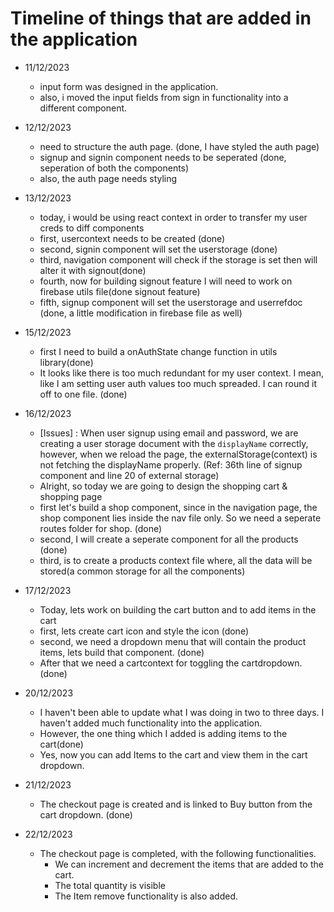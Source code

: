 # Timeline of things that are added in the application

- 11/12/2023
    - input form was designed in the application.
    - also, i moved the input fields from sign in functionality into a different component.

- 12/12/2023
    - need to structure the auth page. (done, I have styled the auth page)
    - signup and signin component needs to be seperated (done, seperation of both the components)
    - also, the auth page needs styling

- 13/12/2023
    - today, i would be using react context in order to transfer my user creds to diff components
    - first, usercontext needs to be created (done)
    - second, signin component will set the userstorage (done)
    - third, navigation component will check if the storage is set then will alter it with signout(done)
    - fourth, now for building signout feature I will need to work on firebase utils file(done signout feature)
    - fifth, signup component will set the userstorage and userrefdoc (done, a little modification in firebase file as well)

- 15/12/2023
    - first I need to build a onAuthState change function in utils library(done)
    - It looks like there is too much redundant for my user context. I mean, like I am setting user auth values too much spreaded. I can round it off to one file. (done)

- 16/12/2023
    - [Issues] : When user signup using email and password, we are creating a user storage document with the `displayName` correctly, however, when we reload the page, the externalStorage(context) is not fetching the displayName properly. (Ref: 36th line of signup component and line 20 of external storage)
    - Alright, so today we are going to design the shopping cart & shopping page
    - first let's build a shop component, since in the navigation page, the shop component lies inside the nav file only. So we need a seperate routes folder for shop. (done)
    - second, I will create a seperate component for all the products (done)
    - third, is to create a products context file where, all the data will be stored(a common storage for all the components)

- 17/12/2023
    - Today, lets work on building the cart button and to add items in the cart
    - first, lets create cart icon and style the icon (done)
    - second, we need a dropdown menu that will contain the product items, lets build that component. (done)
    - After that we need a cartcontext for toggling the cartdropdown. (done)

- 20/12/2023
    - I haven't been able to update what I was doing in two to three days. I haven't added much functionality into the application.
    - However, the one thing which I added is adding items to the cart(done)
    - Yes, now you can add Items to the cart and view them in the cart dropdown.

- 21/12/2023
    - The checkout page is created and is linked to Buy button from the cart dropdown. (done)

- 22/12/2023
    - The checkout page is completed, with the following functionalities.
        - We can increment and decrement the items that are added to the cart.
        - The total quantity is visible
        - The Item remove functionality is also added.